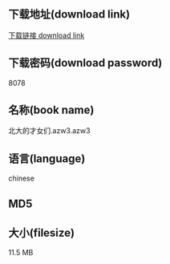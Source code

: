## 下载地址(download link)
[下载链接 download link](https://tutu365.netlify.app/?s=%E5%8C%97%E5%A4%A7%E7%9A%84%E6%89%8D%E5%A5%B3%E4%BB%AC.azw3)

## 下载密码(download password)
8078

## 名称(book name)
北大的才女们.azw3.azw3

## 语言(language)
chinese

## MD5


## 大小(filesize)
11.5 MB
